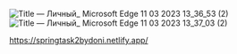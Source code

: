![Title — Личный_ Microsoft​ Edge 11 03 2023 13_36_53 (2)](https://user-images.githubusercontent.com/113708388/224471957-a2e89105-b7b4-4090-9f70-e54795725e9c.png)
![Title — Личный_ Microsoft​ Edge 11 03 2023 13_37_03 (2)](https://user-images.githubusercontent.com/113708388/224471958-cd0b67ac-23c6-404d-846b-57c638cb11fc.png)

https://springtask2bydoni.netlify.app/
